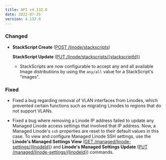```yaml
---
title: API v4.132.0
date: 2022-07-25
version: 4.132.0
---
```


### Changed

- **StackScript Create** ([POST /linode/stackscripts](/docs/api/stackscripts/#stackscript-create))

    **StackScript Update** ([PUT /linode/stackscripts/{stackscriptId}](/docs/api/stackscripts/#stackscript-update))
    - StackScripts are now configurable to accept any and all available Image distributions by using the `any/all` value for a StackScript's "images".

### Fixed

- Fixed a bug regarding removal of VLAN interfaces from Linodes, which prevented certain functions such as migrating Linodes to regions that do not support VLANs.

- Fixed a bug where removing a Linode IP address failed to update any Managed Linode access settings that involved that IP address. Now, a Managed Linode's `ssh` properties are reset to their default values in this case. To view and configure Managed Linode SSH settings, use the **Linode's Managed Settings View** ([GET /managed/linode-settings/{linodeId}](/docs/api/managed/#linodes-managed-settings-view)) and **Linode's Managed Settings Update** ([PUT /managed/linode-settings/{linodeId}](/docs/api/managed/#linodes-managed-settings-update)) commands.
